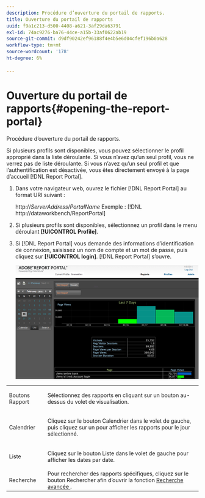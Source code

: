 ```yaml
---
description: Procédure d’ouverture du portail de rapports.
title: Ouverture du portail de rapports
uuid: f9a1c213-d500-4408-a621-3af29da63791
exl-id: 74ac9276-ba76-44ce-a15b-33af0622ab19
source-git-commit: d9df90242ef96188f4e4b5e6d04cfef196b0a628
workflow-type: tm+mt
source-wordcount: '178'
ht-degree: 6%

---
```


# Ouverture du portail de rapports{#opening-the-report-portal}

Procédure d’ouverture du portail de rapports.

Si plusieurs profils sont disponibles, vous pouvez sélectionner le profil approprié dans la liste déroulante. Si vous n’avez qu’un seul profil, vous ne verrez pas de liste déroulante. Si vous n’avez qu’un seul profil et que l’authentification est désactivée, vous êtes directement envoyé à la page d’accueil [!DNL Report Portal].

1. Dans votre navigateur web, ouvrez le fichier [!DNL Report Portal] au format URI suivant :

   http://*ServerAddress*/*PortalName*
Exemple : [!DNL http://dataworkbench/ReportPortal]
1. Si plusieurs profils sont disponibles, sélectionnez un profil dans le menu déroulant **[!UICONTROL Profile]**.
1. Si [!DNL Report Portal] vous demande des informations d’identification de connexion, saisissez un nom de compte et un mot de passe, puis cliquez sur **[!UICONTROL login]**. [!DNL Report Portal] s’ouvre.

   ![](assets/report_portal_home.png)

<table id="table_E68190C670684FA798B41702FC911827"> 
 <tbody> 
  <tr> 
   <td colname="col1"> Boutons Rapport </td> 
   <td colname="col2"> <p>Sélectionnez des rapports en cliquant sur un bouton au-dessus du volet de visualisation. </p> </td> 
  </tr> 
  <tr> 
   <td colname="col1"> Calendrier </td> 
   <td colname="col2"> <p>Cliquez sur le bouton <span class="uicontrol"> Calendrier </span> dans le volet de gauche, puis cliquez sur un pour afficher les rapports pour le jour sélectionné. </p> </td> 
  </tr> 
  <tr> 
   <td colname="col1"> Liste  </td> 
   <td colname="col2"> <p>Cliquez sur le bouton <span class="uicontrol"> Liste </span> dans le volet de gauche pour afficher les dates par date. </p> </td> 
  </tr> 
  <tr> 
   <td colname="col1"> Recherche </td> 
   <td colname="col2"> Pour rechercher des rapports spécifiques, cliquez sur le bouton <span class="uicontrol"> Rechercher </span> afin d’ouvrir la fonction <a href="../../../home/c-rpt-oview/c-search-adv.md#concept-083b751e28b645ceaa4d9784d21f78ca"> Recherche avancée </a> . </td> 
  </tr> 
 </tbody> 
</table>
